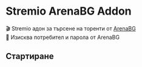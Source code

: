 # Stremio ArenaBG Addon

🎬 Stremio адон за търсене на торенти от [ArenaBG](https://arenabg.com)  
🔐 Изисква потребител и парола от ArenaBG

## Стартиране


